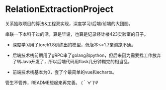 # RelationExtractionProject
关系抽取项目的算法&amp;工程双实现，深度学习/后端/前端的大团圆。



串联一下本科干过的活，算是毕设，也算是记录经计楼423实验室的日子。



- 深度学习用了torch1.8训练出的模型，低版本<=1.7亲测跑不通。

- 后端技术栈前期用了gRPC串了golang和python，但后来因为需要找工作放弃了转Java开发了，所以后端代码用flask几分钟糊完的相当乱。

- 前端技术栈基本为0，套了个最简单的vue和echarts。



管生不管养，README想起来再完善。 (｀∀´)Ψ

